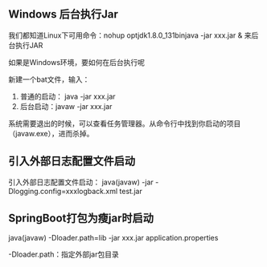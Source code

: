 ## Windows 后台执行Jar

我们都知道Linux下可用命令：nohup optjdk1.8.0_131binjava -jar xxx.jar & 来后台执行JAR

如果是Windows环境，要如何在后台执行呢

新建一个bat文件，输入：

1. 普通的启动： java -jar xxx.jar
2. 后台启动：javaw -jar xxx.jar

系统需要退出的时候，可以查看任务管理器。从命令行中找到你启动的项目（javaw.exe），进而杀掉。

## 引入外部日志配置文件启动

引入外部日志配置文件启动： java(javaw) -jar -Dlogging.config=xxxlogback.xml test.jar

## SpringBoot打包为瘦jar时启动

java(javaw) -Dloader.path=lib -jar xxx.jar application.properties

-Dloader.path：指定外部jar包目录